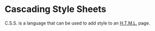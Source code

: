 # Cascading Style Sheets

C.S.S. is a language that can be used to add style to an [H.T.M.L.](./HTML.md) page.
